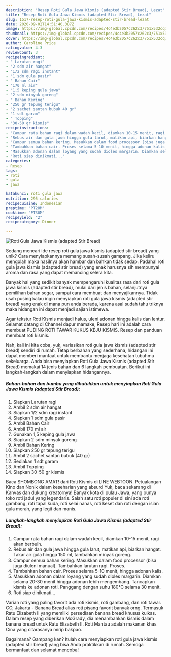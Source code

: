 ```yaml
---
description: "Resep Roti Gula Jawa Kismis (adapted Stir Bread), Lezat"
title: "Resep Roti Gula Jawa Kismis (adapted Stir Bread), Lezat"
slug: 1517-resep-roti-gula-jawa-kismis-adapted-stir-bread-lezat
date: 2020-09-02T14:51:40.387Z
image: https://img-global.cpcdn.com/recipes/4c4e3b2057c262c3/751x532cq70/roti-gula-jawa-kismis-adapted-stir-bread-foto-resep-utama.jpg
thumbnail: https://img-global.cpcdn.com/recipes/4c4e3b2057c262c3/751x532cq70/roti-gula-jawa-kismis-adapted-stir-bread-foto-resep-utama.jpg
cover: https://img-global.cpcdn.com/recipes/4c4e3b2057c262c3/751x532cq70/roti-gula-jawa-kismis-adapted-stir-bread-foto-resep-utama.jpg
author: Caroline Price
ratingvalue: 4.3
reviewcount: 3
recipeingredient:
- " Larutan ragi"
- "2 sdm air hangat"
- "1/2 sdm ragi instant"
- "1 sdm gula pasir"
- " Bahan Cair"
- "170 ml air"
- "1,5 keping gula jawa"
- "2 sdm minyak goreng"
- " Bahan Kering"
- "250 gr tepung terigu"
- "2 sachet santan bubuk 40 gr"
- "1 sdt garam"
- " Topping"
- "30-50 gr kismis"
recipeinstructions:
- "Campur rata bahan ragi dalam wadah kecil, diamkan 10-15 menit, ragi akan berbuih."
- "Rebus air dan gula jawa hingga gula larut, matikan api, biarkan hangat. Takar air gula hingga 150 ml, tambahkan minyak goreng."
- "Campur semua bahan kering. Masukkan dalam food processor (bisa juga diuleni manual). Tambahkan larutan ragi. Proses."
- "Tambahkan bahan cair. Proses selama 5-10 menit, hingga adonan kalis."
- "Masukkan adonan dalam loyang yang sudah dioles margarin. Diamkan selama 20-30 menit hingga adonan lebih mengembang. Tancapkan kismis ke adonan roti. Panggang dengan suhu 180°C selama 30 menit."
- "Roti siap dinikmati..."
categories:
- Resep
tags:
- roti
- gula
- jawa

katakunci: roti gula jawa 
nutrition: 295 calories
recipecuisine: Indonesian
preptime: "PT28M"
cooktime: "PT30M"
recipeyield: "2"
recipecategory: Dinner

---
```



![Roti Gula Jawa Kismis (adapted Stir Bread)](https://img-global.cpcdn.com/recipes/4c4e3b2057c262c3/751x532cq70/roti-gula-jawa-kismis-adapted-stir-bread-foto-resep-utama.jpg)

Sedang mencari ide resep roti gula jawa kismis (adapted stir bread) yang unik? Cara menyiapkannya memang susah-susah gampang. Jika keliru mengolah maka hasilnya akan hambar dan bahkan tidak sedap. Padahal roti gula jawa kismis (adapted stir bread) yang enak harusnya sih mempunyai aroma dan rasa yang dapat memancing selera kita.

Banyak hal yang sedikit banyak mempengaruhi kualitas rasa dari roti gula jawa kismis (adapted stir bread), mulai dari jenis bahan, selanjutnya pemilihan bahan segar, sampai cara membuat dan menyajikannya. Tidak usah pusing kalau ingin menyiapkan roti gula jawa kismis (adapted stir bread) yang enak di mana pun anda berada, karena asal sudah tahu triknya maka hidangan ini dapat menjadi sajian istimewa.

Agar tekstur Roti Kismis menjadi halus, uleni adonan hingga kalis dan lentur. Selamat datang di Channel dapur mamake, Resep hari ini adalah cara membuat PUDING ROTI TAWAR KUKUS KEJU KISMIS. Resep dan panduan membuat roti kismis.


Nah, kali ini kita coba, yuk, variasikan roti gula jawa kismis (adapted stir bread) sendiri di rumah. Tetap berbahan yang sederhana, hidangan ini dapat memberi manfaat untuk membantu menjaga kesehatan tubuhmu sekeluarga. Anda bisa menyiapkan Roti Gula Jawa Kismis (adapted Stir Bread) memakai 14 jenis bahan dan 6 langkah pembuatan. Berikut ini langkah-langkah dalam menyiapkan hidangannya.

<!--inarticleads1-->

##### Bahan-bahan dan bumbu yang dibutuhkan untuk menyiapkan Roti Gula Jawa Kismis (adapted Stir Bread):

1. Siapkan  Larutan ragi
1. Ambil 2 sdm air hangat
1. Siapkan 1/2 sdm ragi instant
1. Siapkan 1 sdm gula pasir
1. Ambil  Bahan Cair
1. Ambil 170 ml air
1. Gunakan 1,5 keping gula jawa
1. Siapkan 2 sdm minyak goreng
1. Ambil  Bahan Kering
1. Siapkan 250 gr tepung terigu
1. Ambil 2 sachet santan bubuk (40 gr)
1. Sediakan 1 sdt garam
1. Ambil  Topping
1. Siapkan 30-50 gr kismis


Baca SHOMBONG AMAT! dari Roti Kismis di LINE WEBTOON. Petualangan Kino dan Nonik dalam keseharian yang absurd Yuk, baca sekarang di Kanvas dan dukung kreatornya! Banyak kota di pulau Jawa, yang punya toko roti jadul yang legendaris. Salah satu roti populer di sini ada roti gambang, roti tapal kuda, roti selai nanas, roti keset dan roti dengan isian gula merah, yang legit dan manis. 

<!--inarticleads2-->

##### Langkah-langkah menyiapkan Roti Gula Jawa Kismis (adapted Stir Bread):

1. Campur rata bahan ragi dalam wadah kecil, diamkan 10-15 menit, ragi akan berbuih.
1. Rebus air dan gula jawa hingga gula larut, matikan api, biarkan hangat. Takar air gula hingga 150 ml, tambahkan minyak goreng.
1. Campur semua bahan kering. Masukkan dalam food processor (bisa juga diuleni manual). Tambahkan larutan ragi. Proses.
1. Tambahkan bahan cair. Proses selama 5-10 menit, hingga adonan kalis.
1. Masukkan adonan dalam loyang yang sudah dioles margarin. Diamkan selama 20-30 menit hingga adonan lebih mengembang. Tancapkan kismis ke adonan roti. Panggang dengan suhu 180°C selama 30 menit.
1. Roti siap dinikmati...


Varian roti yang paling favorit ada roti kismis, roti gambang, dan roti tawar. CO, Jakarta - Banana Bread alias roti pisang favorit banyak orng. Termasuk Ratu Elizabeth II yang memiliki persediaan banana bread khusus kulkas. Dalam resep yang diberikan McGrady, dia menambahkan kismis dalam banana bread untuk Ratu Elizabeth II. Roti Mantau adalah makanan khas Cina yang citarasanya mirip bakpao. 

Bagaimana? Gampang kan? Itulah cara menyiapkan roti gula jawa kismis (adapted stir bread) yang bisa Anda praktikkan di rumah. Semoga bermanfaat dan selamat mencoba!
